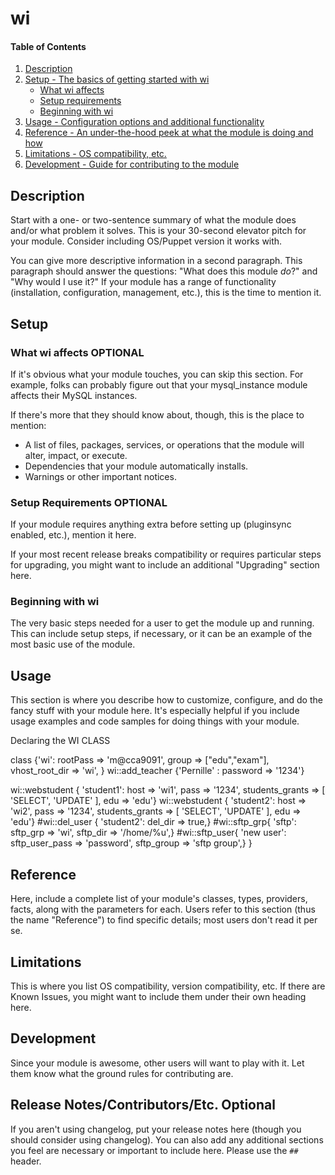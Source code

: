 # wi

#### Table of Contents

1. [Description](#description)
1. [Setup - The basics of getting started with wi](#setup)
    * [What wi affects](#what-wi-affects)
    * [Setup requirements](#setup-requirements)
    * [Beginning with wi](#beginning-with-wi)
1. [Usage - Configuration options and additional functionality](#usage)
1. [Reference - An under-the-hood peek at what the module is doing and how](#reference)
1. [Limitations - OS compatibility, etc.](#limitations)
1. [Development - Guide for contributing to the module](#development)

## Description

Start with a one- or two-sentence summary of what the module does and/or what
problem it solves. This is your 30-second elevator pitch for your module.
Consider including OS/Puppet version it works with.

You can give more descriptive information in a second paragraph. This paragraph
should answer the questions: "What does this module *do*?" and "Why would I use
it?" If your module has a range of functionality (installation, configuration,
management, etc.), this is the time to mention it.

## Setup

### What wi affects **OPTIONAL**

If it's obvious what your module touches, you can skip this section. For
example, folks can probably figure out that your mysql_instance module affects
their MySQL instances.

If there's more that they should know about, though, this is the place to mention:

* A list of files, packages, services, or operations that the module will alter,
  impact, or execute.
* Dependencies that your module automatically installs.
* Warnings or other important notices.

### Setup Requirements **OPTIONAL**

If your module requires anything extra before setting up (pluginsync enabled,
etc.), mention it here.

If your most recent release breaks compatibility or requires particular steps
for upgrading, you might want to include an additional "Upgrading" section
here.

### Beginning with wi

The very basic steps needed for a user to get the module up and running. This
can include setup steps, if necessary, or it can be an example of the most
basic use of the module.

## Usage

This section is where you describe how to customize, configure, and do the
fancy stuff with your module here. It's especially helpful if you include usage
examples and code samples for doing things with your module.



Declaring the WI CLASS

class {'wi':
rootPass => 'm@cca9091',
group     => ["edu","exam"],
vhost_root_dir => 'wi',
}
wi::add_teacher {'Pernille' : password => '1234'}

wi::webstudent { 'student1': host => 'wi1', pass => '1234', students_grants => [ 'SELECT', 'UPDATE' ], edu => 'edu'} wi::webstudent { 'student2': host => 'wi2', pass => '1234', students_grants => [ 'SELECT', 'UPDATE' ], edu => 'edu'} #wi::del_user { 'student2': del_dir => true,} #wi::sftp_grp{ 'sftp': sftp_grp => 'wi', sftp_dir => '/home/%u',} #wi::sftp_user{ 'new user': sftp_user_pass => 'password', sftp_group => 'sftp group',} }


## Reference

Here, include a complete list of your module's classes, types, providers,
facts, along with the parameters for each. Users refer to this section (thus
the name "Reference") to find specific details; most users don't read it per
se.

## Limitations

This is where you list OS compatibility, version compatibility, etc. If there
are Known Issues, you might want to include them under their own heading here.

## Development

Since your module is awesome, other users will want to play with it. Let them
know what the ground rules for contributing are.

## Release Notes/Contributors/Etc. **Optional**

If you aren't using changelog, put your release notes here (though you should
consider using changelog). You can also add any additional sections you feel
are necessary or important to include here. Please use the `## ` header.

